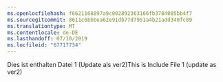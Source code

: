 ```yaml
---
ms.openlocfilehash: f6621168897a9c002892363166fb3784085bb4f7
ms.sourcegitcommit: 8611c6bbbea62e91db77d7951a4b21add340fc89
ms.translationtype: MT
ms.contentlocale: de-DE
ms.lasthandoff: 07/10/2019
ms.locfileid: "67717734"
---
```

<span data-ttu-id="722d5-101">Dies ist enthalten Datei 1 (Update als ver2)</span><span class="sxs-lookup"><span data-stu-id="722d5-101">This is Include File 1 (update as ver2)</span></span>
